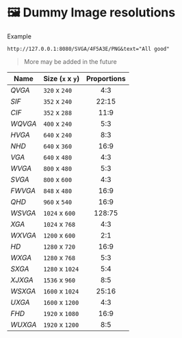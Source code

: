 # 🖼️ Dummy Image resolutions

Example

```
http://127.0.0.1:8080/SVGA/4F5A3E/PNG&text="All good"
```

> More may be added in the future

| Name    | Size (`x` x `y`) | Proportions |
| ------- | ---------------- | :---------: |
| _QVGA_  | `320` x `240`    |     4:3     |
| _SIF_   | `352` x `240`    |    22:15    |
| _CIF_   | `352` x `288`    |    11:9     |
| _WQVGA_ | `400` x `240`    |     5:3     |
| _HVGA_  | `640` x `240`    |     8:3     |
| _NHD_   | `640` x `360`    |    16:9     |
| _VGA_   | `640` x `480`    |     4:3     |
| _WVGA_  | `800` x `480`    |     5:3     |
| _SVGA_  | `800` x `600`    |     4:3     |
| _FWVGA_ | `848` x `480`    |    16:9     |
| _QHD_   | `960` x `540`    |    16:9     |
| _WSVGA_ | `1024` x `600`   |   128:75    |
| _XGA_   | `1024` x `768`   |     4:3     |
| _WXVGA_ | `1200` x `600`   |     2:1     |
| _HD_    | `1280` x `720`   |    16:9     |
| _WXGA_  | `1280` x `768`   |     5:3     |
| _SXGA_  | `1280` x `1024`  |     5:4     |
| _XJXGA_ | `1536` x `960`   |     8:5     |
| _WSXGA_ | `1600` x `1024`  |    25:16    |
| _UXGA_  | `1600` x `1200`  |     4:3     |
| _FHD_   | `1920` x `1080`  |    16:9     |
| _WUXGA_ | `1920` x `1200`  |     8:5     |
